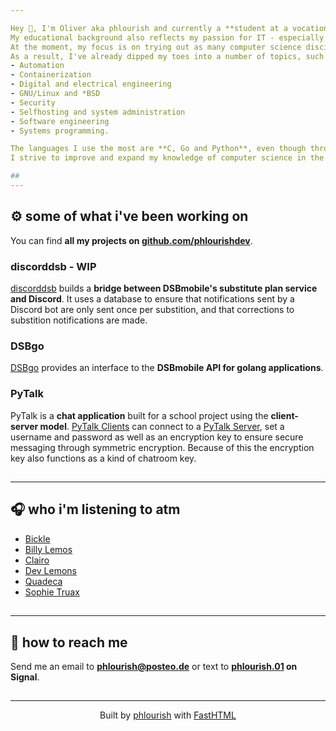 ```yaml
---

Hey 👋, I'm Oliver aka phlourish and currently a **student at a vocational grammar school** specializing in **information technology**.
My educational background also reflects my passion for IT - especially **hardware-related computer science**.
At the moment, my focus is on trying out as many computer science disciplines as possible before specializing in a few.
As a result, I've already dipped my toes into a number of topics, such as
- Automation
- Containerization
- Digital and electrical engineering
- GNU/Linux and *BSD
- Security
- Selfhosting and system administration
- Software engineering
- Systems programming.

The languages I use the most are **C, Go and Python**, even though throughout my learning journey I've tried many more including **Java, Javascript and Nix**.
I strive to improve and expand my knowledge of computer science in the coming years, as I will **start studying computer science at DHBW Karlsruhe next year**.

##
---
```


## ⚙️ some of what i've been working on

You can find **all my projects on [github.com/phlourishdev](https://github.com/phlourishdev)**.

### discorddsb - WIP
[discorddsb](https://github.com/phlourishdev/discorddsb) builds a **bridge between DSBmobile's substitute plan service and Discord**.
It uses a database to ensure that notifications sent by a Discord bot are only sent once per substition, and that corrections to substition notifications are made.

### DSBgo
[DSBgo](https://github.com/phlourishdev/DSBgo) provides an interface to the **DSBmobile API for golang applications**.

### PyTalk
PyTalk is a **chat application** built for a school project using the **client-server model**.
[PyTalk Clients](https://github.com/phlourishdev/PyTalk_Client) can connect to a [PyTalk Server](https://github.com/phlourishdev/PyTalk_Server), set a username and
password as well as an encryption key to ensure secure messaging through symmetric encryption. Because of this the encryption key also functions as a kind of chatroom
key.

##
---

## 🎧 who i'm listening to atm
- [Bickle](https://open.spotify.com/artist/1xFMeZFEf4ZUfuKwrfs5lB?si=LLqqKRMtReWgdU3dVVYG1g)
- [Billy Lemos](https://open.spotify.com/artist/7ebBg3BuRFa2satTcY8whC?si=DhoMLgQ7RpCEvZ7REoXCfQ)
- [Clairo](https://open.spotify.com/artist/3l0CmX0FuQjFxr8SK7Vqag?si=YVwEQcgZQAOw5VILY_qdwQ)
- [Dev Lemons](https://open.spotify.com/artist/5zbFRbEu3FDkqN4j1awLLO?si=Cc2xti35RJqjRz0mWIhk8g)
- [Quadeca](https://open.spotify.com/artist/3zz52ViyCBcplK0ftEVPSS?si=DUnv-opjTT6DCUcRQsYopA)
- [Sophie Truax](https://open.spotify.com/artist/5yM4OHXlRyyq28o76xejrk?si=zk39mdsIS7Cuy_SFIX44hw)

##
---

## 📨 how to reach me
Send me an email to [**phlourish@posteo.de**](mailto:phlourish@posteo.de) or
text to **[phlourish.01](https://signal.me/#eu/kj7NT3KIdo949Yph85eHTVD_Rt3RosFrA52G9r8xszMgmYqNIJxCy61dJb0NloIY) on Signal**.

##
---
<p style="text-align: center;">Built by <a href="https://phlourish.dev">phlourish</a> with <a href="https://fastht.ml/">FastHTML</a></p>
